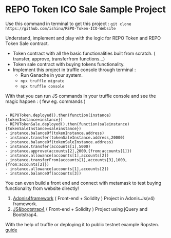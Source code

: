 # REPO Token ICO Sale Sample Project

Use this command in terminal to get this project : `git clone https://github.com/ishinu/REPO-Token-ICO-Website` 

Understand, implement and play with the logic for REPO Token and REPO Token Sale contract.

- Token contract with all the basic functionalities built from scratch. ( transfer, approve, transferfrom functions...) 
- Token sale contract with buying tokens functionality.
- Implement this project in truffle console through terminal :
  - Run Ganache in your system.
  - `npx truffle migrate` 
  - `npx truffle console`
 
With that you can run JS commands in your truffle console and see the magic happen : ( few eg. commands )

```

- REPOToken.deployed().then(function(instance){tokenInstance=instance})
- REPOTokenSale.deployed().then(function(saleinstance){tokenSaleInstance=saleinstance})
- instance.balanceOf(tokenInstance.address)
- instance.transfer(tokenSaleInstance.address,20000)
- instance.balanceOf(tokenSaleInstance.address)
- instance.transfer(accounts[1],5000)
- instance.approve(accounts[2],2000,{from:accounts[1]})
- instance.allowance(accounts[1],accounts[2])
- instance.transferFrom(accounts[1],accounts[3],1000,{from:accounts[2]})
- instance.allowance(accounts[1],accounts[2])
- instance.balanceOf(accounts[3])

```

You can even build a front end and connect with metamask to test buying functionality from website directly! 

1. [Adonis4framework](https://github.com/ishinu/ICO-Cryptocurrency-Theme) ( Front-end + Solidity ) Project in Adonis.Js(v4) framework.
2. [JS&bootstrap4](https://github.com/ishinu/Leaf-Token-ICO-Solidity-Bootstrap-5) ( Front-end + Solidity ) Project using jQuery and Bootstrap4.

With the help of truffle or deploying it to public testnet example Ropsten. [guide](https://github.com/ishinu/Re-Entrancy-Hack-Upgradeable-)

